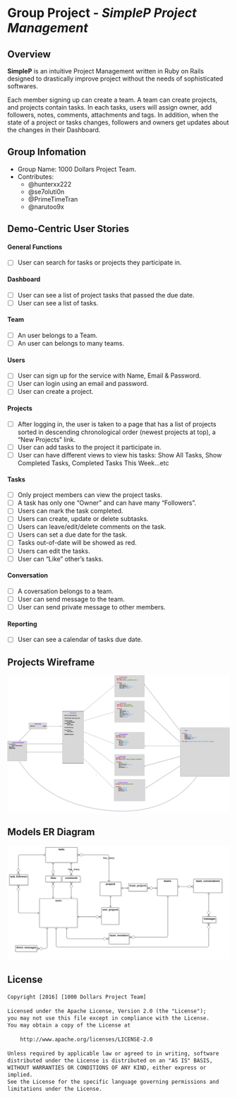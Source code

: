 # Group Project - *SimpleP Project Management*

## Overview

**SimpleP** is an intuitive Project Management written in Ruby on Rails designed to drastically improve project without the needs of sophisticated softwares.

Each member signing up can create a team. A team can create projects, and projects contain tasks. In each tasks, users will assign owner, add followers, notes, comments, attachments and tags. In addition, when the state of a project or tasks changes, followers and owners get updates about the changes in their Dashboard.

## Group Infomation

- Group Name: 1000 Dollars Project Team.
- Contributes:
    + @hunterxx222
    + @se7oluti0n
    + @PrimeTimeTran
    + @narutoo9x

## Demo-Centric User Stories

#### General Functions

* [ ] User can search for tasks or projects they participate in.

#### Dashboard

* [ ] User can see a list of project tasks that passed the due date.
* [ ] User can see a list of tasks.

#### Team

* [ ] An user belongs to a Team.
* [ ] An user can belongs to many teams.

#### Users

* [ ] User can sign up for the service with Name, Email & Password.
* [ ] User can login using an email and password.
* [ ] User can create a project.

#### Projects

* [ ] After logging in, the user is taken to a page that has a list of projects sorted in descending chronological order (newest projects at top), a “New Projects” link.
* [ ] User can add tasks to the project it participate in.
* [ ] User can have different views to view his tasks: Show All Tasks, Show Completed Tasks, Completed Tasks This Week...etc

#### Tasks

* [ ] Only project members can view the project tasks.
* [ ] A task has only one “Owner” and can have many “Followers”.
* [ ] Users can mark the task completed.
* [ ] Users can create, update or delete subtasks.
* [ ] Users can leave/edit/delete comments on the task.
* [ ] Users can set a due date for the task.
* [ ] Tasks out-of-date will be showed as red.
* [ ] Users can edit the tasks.
* [ ] User can “Like” other’s tasks.

#### Conversation

* [ ] A coversation belongs to a team.
* [ ] User can send message to the team.
* [ ] User can send private message to other members.

#### Reporting

* [ ] User can see a calendar of tasks due date.

## Projects Wireframe
![Wireframe](docs/wireframe/SketchWireFrame.jpg)

## Models ER Diagram
![ER Diagrams](docs/models/simplep.png) 
## License

    Copyright [2016] [1000 Dollars Project Team]

    Licensed under the Apache License, Version 2.0 (the "License");
    you may not use this file except in compliance with the License.
    You may obtain a copy of the License at

        http://www.apache.org/licenses/LICENSE-2.0

    Unless required by applicable law or agreed to in writing, software
    distributed under the License is distributed on an "AS IS" BASIS,
    WITHOUT WARRANTIES OR CONDITIONS OF ANY KIND, either express or implied.
    See the License for the specific language governing permissions and
    limitations under the License.
